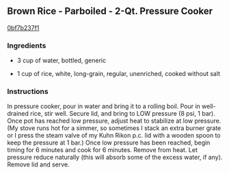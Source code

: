 ## Brown Rice - Parboiled - 2-Qt. Pressure Cooker

[0bf7b237f1](http://www.food.com/recipe/brown-rice-parboiled-2-qt-pressure-cooker-513599)

### Ingredients

 - 3 cup of water, bottled, generic

 - 1 cup of rice, white, long-grain, regular, unenriched, cooked without salt

### Instructions

In pressure cooker, pour in water and bring it to a rolling boil. Pour in well-drained rice, stir well. Secure lid, and bring to LOW pressure (8 psi, 1 bar). Once pot has reached low pressure, adjust heat to stabilize at low pressure. (My stove runs hot for a simmer, so sometimes I stack an extra burner grate or I press the steam valve of my Kuhn Rikon p.c. lid with a wooden spoon to keep the pressure at 1 bar.) Once low pressure has been reached, begin timing for 6 minutes and cook for 6 minutes. Remove from heat. Let pressure reduce naturally (this will absorb some of the excess water, if any). Remove lid and serve.